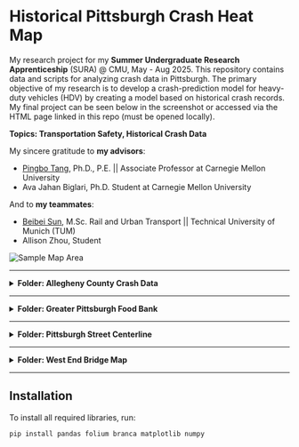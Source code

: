# Historical Pittsburgh Crash Heat Map

My research project for my **Summer Undergraduate Research Apprenticeship** (SURA) @ CMU, May - Aug 2025. 
This repository contains data and scripts for analyzing crash data in Pittsburgh. The primary objective of my research is to develop a crash-prediction model for heavy-duty vehicles (HDV) by creating a model based on historical crash records. My final project can be seen below in the screenshot or accessed via the HTML page linked in this repo (must be opened locally).

**Topics: Transportation Safety, Historical Crash Data**

My sincere gratitude to **my advisors**:
- [Pingbo Tang](https://www.cylab.cmu.edu/directory/bios/tang-pingbo.html), Ph.D., P.E. || Associate Professor at Carnegie Mellon University  
- Ava Jahan Biglari, Ph.D. Student at Carnegie Mellon University  

And to **my teammates**:
- [Beibei Sun](https://github.com/kimisun1125-dotcom), M.Sc. Rail and Urban Transport || Technical University of Munich (TUM)
- Allison Zhou, Student

![Sample Map Area](Sample%20Map%20Area.png)

---

<details>
<summary><strong>Folder: Allegheny County Crash Data</strong></summary>

This folder contains the bulk of my work, organized in the order I created them.

### 1. Crash Data Cleanup

- **Description**: Cleaned the PENNDOT crash data and extracted the relevant categories and values.
- **Libraries Used**:
  - `pandas`

---

### 2. Density Map

- **Description**: Using the cleaned crash data, created a density map with the **Folium** library.
- **Libraries Used**:
  - `pandas`
  - `branca`
  - `folium`

---

### 3. Time Series Crash Map

- **Description**: Applied a linear time series weight model to the density map to remove noise in the crash data.
- **Libraries Used**:
  - `matplotlib`
  - `numpy`
  - _(plus all libraries used previously)_

---

### Other Graphs

- **Description**: Exploratory analysis on possible crash-causing factors.  
  Each Python file will output a graph of some sort.

</details>

---

<details>
<summary><strong>Folder: Greater Pittsburgh Food Bank</strong></summary>

- **Data Source**: CSV file scraped from the Greater Pittsburgh Food Bank [distribution list](https://pittsburghfoodbank.org/get-involved/volunteer/distributions/).
- **Usage**: The merged map overlays the GPFB distribution locations on the crash density map (without time series calculations).

</details>

---

<details>
<summary><strong>Folder: Pittsburgh Street Centerline</strong></summary>

This folder contains the original files downloaded from the **City of Pittsburgh GIS Data Hub**:  
[GIS Dataset Link](https://pghgishub-pittsburghpa.opendata.arcgis.com/datasets/db12137760a64e86bc4ea74574c4dd30_0/explore?location=40.442481%2C-79.962726%2C13.01)

</details>

---

<details>
<summary><strong>Folder: West End Bridge Map</strong></summary>

This folder contains two OSM files representing the selected sample area: the stretch of the **West End Bridge** and its immediate surroundings.

The area was selected for analysis using **SUMO** and **TraCI** because of:

- **High historical crash density**
- **Simple road geometry** (only a few roads feeding in and out)
- **Length** (longer distances are easier to simulate)

</details>

---

## Installation

To install all required libraries, run:

```bash
pip install pandas folium branca matplotlib numpy
```
